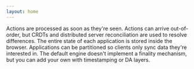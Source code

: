 ```yaml
---
layout: home
---
```


<HeroRow text="Decentralized applications at the speed of light" image="images/graphic_mainframe_4.png" tagline="Canvas is a framework for realtime, peer-to-peer decentralized applications, that you can fork, remix, and extend, no blockchains required." v-bind:bullets="['Fast-sync using signed messages, libp2p, and CRDT+', 'Embeds a relational database and compute engine', 'Any chain or authentication format', 'Simple TypeScript API']">
  <HeroAction theme="brand big" text="Read the docs" href="/1-introduction" />
  <HeroAction theme="alt big" text="API Examples" href="/examples" />
</HeroRow>

<FeatureRow title="Demo">
  <FeatureCard title="MessageSync" details="Deploy simple applications like chat & copresence." />
  <FeatureCard title="TypeScript Contracts" details="Write complex application backends in TypeScript, without leaving your workflow." />
  <FeatureCard title="IPFS Contracts" details="Build immutable applications, with code and data stored on IPFS data structures."/>
</FeatureRow>

<DemoRow>
  <DemoItem title="MessageSync Demo" />
  <DemoItem title="CausalDB Demo" />
</DemoRow>

<TextRow title="About Canvas" details="Canvas is a new TypeScript runtime for decentralized applications, that's easy to learn and resembles traditional developer frameworks.">
  <TextItem prefix="Fast">Actions are processed as soon as they're seen.</TextItem>
  <TextItem prefix="Optimistic">Actions can arrive out-of-order, but CRDTs and distributed server reconciliation are used to resolve differences.</TextItem>
  <TextItem prefix="Client-first">The entire state of each application is stored inside the browser. Applications can be partitioned so clients only sync data they're interested in.</TextItem>
  <TextItem prefix="Bring your own finality">The default engine doesn't implement a finality mechanism, but you can add your own with timestamping or DA layers.</TextItem>
</TextRow>

<FeatureRow title="Logins">
  <FeatureCard title="Sign in with Wallet" details="Log in with a Web3 wallet from Ethereum. Also supports other chains like Cosmos, Solana, and Polkadot." linkText="Available today" />
  <FeatureCard title="Sign in with OpenID" details="Log in trustlessly with Google, Apple, or other SSO providers. Powered by zero-knowledge proofs." soon="Coming soon"/>
  <FeatureCard title="Sign in with Bluesky" details="Log in with your decentralized identity from the Bluesky PLC network." soon="Coming soon"/>
</FeatureRow>

<FeatureRow title="Technical Components">
  <FeatureCard title="Okra" details="A deterministic Prolly-tree that allows fast syncing between unordered sets of actions." link="https://github.com/canvasxyz/okra" linkText="Github" secondaryLink="https://joelgustafson.com/posts/2023-05-04/merklizing-the-key-value-store-for-fun-and-profit" secondaryLinkText="Blog Post"/>
  <FeatureCard title="GossipLog" details="A history-preserving log that allows CRDT functions to retrieve data from the past." link="https://github.com/canvasxyz/canvas/tree/main/packages/gossiplog"/>
  <FeatureCard title="ModelDB" details="A database abstraction layer over IndexedDB and SQLite, that runs in both the browser and server." link="https://github.com/canvasxyz/canvas/tree/main/packages/modeldb"/>
</FeatureRow>

<HomepageFooter />